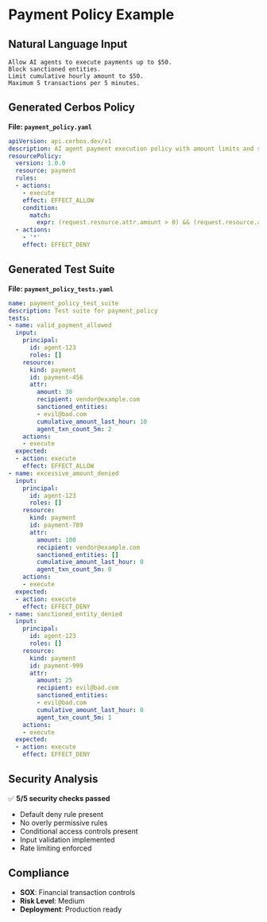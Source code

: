 # Payment Policy Example

## Natural Language Input

```
Allow AI agents to execute payments up to $50. 
Block sanctioned entities. 
Limit cumulative hourly amount to $50. 
Maximum 5 transactions per 5 minutes.
```

## Generated Cerbos Policy

**File: `payment_policy.yaml`**

```yaml
apiVersion: api.cerbos.dev/v1
description: AI agent payment execution policy with amount limits and sanctions screening
resourcePolicy:
  version: 1.0.0
  resource: payment
  rules:
  - actions:
    - execute
    effect: EFFECT_ALLOW
    condition:
      match:
        expr: (request.resource.attr.amount > 0) && (request.resource.attr.amount <= 50) && (!(request.resource.attr.recipient in request.resource.attr.sanctioned_entities)) && ((request.resource.attr.cumulative_amount_last_hour + request.resource.attr.amount) <= 50) && (request.resource.attr.agent_txn_count_5m < 5)
  - actions:
    - '*'
    effect: EFFECT_DENY
```

## Generated Test Suite

**File: `payment_policy_tests.yaml`**

```yaml
name: payment_policy_test_suite
description: Test suite for payment_policy
tests:
- name: valid_payment_allowed
  input:
    principal:
      id: agent-123
      roles: []
    resource:
      kind: payment
      id: payment-456
      attr:
        amount: 30
        recipient: vendor@example.com
        sanctioned_entities:
        - evil@bad.com
        cumulative_amount_last_hour: 10
        agent_txn_count_5m: 2
    actions:
    - execute
  expected:
  - action: execute
    effect: EFFECT_ALLOW
- name: excessive_amount_denied
  input:
    principal:
      id: agent-123
      roles: []
    resource:
      kind: payment
      id: payment-789
      attr:
        amount: 100
        recipient: vendor@example.com
        sanctioned_entities: []
        cumulative_amount_last_hour: 0
        agent_txn_count_5m: 0
    actions:
    - execute
  expected:
  - action: execute
    effect: EFFECT_DENY
- name: sanctioned_entity_denied
  input:
    principal:
      id: agent-123
      roles: []
    resource:
      kind: payment
      id: payment-999
      attr:
        amount: 25
        recipient: evil@bad.com
        sanctioned_entities:
        - evil@bad.com
        cumulative_amount_last_hour: 0
        agent_txn_count_5m: 1
    actions:
    - execute
  expected:
  - action: execute
    effect: EFFECT_DENY
```

## Security Analysis

✅ **5/5 security checks passed**
- Default deny rule present
- No overly permissive rules
- Conditional access controls present
- Input validation implemented
- Rate limiting enforced

## Compliance

- **SOX**: Financial transaction controls
- **Risk Level**: Medium
- **Deployment**: Production ready